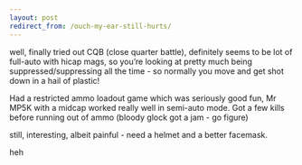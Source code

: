 ```yaml
---
layout: post
redirect_from: /ouch-my-ear-still-hurts/
---
```


well, finally tried out CQB (close quarter battle), definitely seems to be lot of full-auto with hicap mags, so you’re looking at pretty much being suppressed/suppressing all the time - so normally you move and get shot down in a hail of plastic!

Had a restricted ammo loadout game which was seriously good fun, Mr MP5K with a midcap worked really well in semi-auto mode. Got a few kills before running out of ammo (bloody glock got a jam - go figure)

still, interesting, albeit painful - need a helmet and a better facemask.

heh
